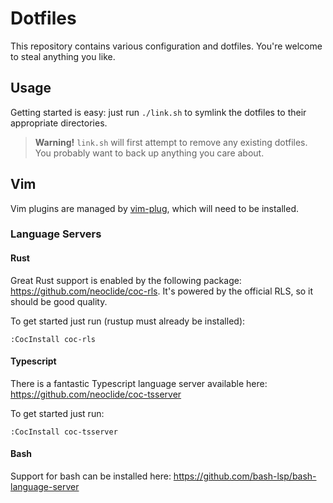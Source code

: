 # Dotfiles

This repository contains various configuration and dotfiles. You're welcome to
steal anything you like.

## Usage

Getting started is easy: just run `./link.sh` to symlink the dotfiles to their
appropriate directories.

> **Warning!** `link.sh` will first attempt to remove any existing dotfiles. You
> probably want to back up anything you care about.

## Vim

Vim plugins are managed by [vim-plug](https://github.com/junegunn/vim-plug),
which will need to be installed.

### Language Servers

#### Rust

Great Rust support is enabled by the following package:
<https://github.com/neoclide/coc-rls>. It's powered by the official RLS, so it
should be good quality.

To get started just run (rustup must already be installed):

```
:CocInstall coc-rls
```

#### Typescript

There is a fantastic Typescript language server available here:
<https://github.com/neoclide/coc-tsserver>

To get started just run:

```
:CocInstall coc-tsserver
```

#### Bash

Support for bash can be installed here:
<https://github.com/bash-lsp/bash-language-server>
